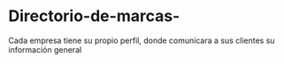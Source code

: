 # Directorio-de-marcas-
Cada empresa tiene su propio perfil, donde comunicara a sus clientes su información general
